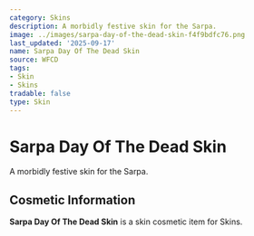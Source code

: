 ```yaml
---
category: Skins
description: A morbidly festive skin for the Sarpa.
image: ../images/sarpa-day-of-the-dead-skin-f4f9bdfc76.png
last_updated: '2025-09-17'
name: Sarpa Day Of The Dead Skin
source: WFCD
tags:
- Skin
- Skins
tradable: false
type: Skin
---
```


# Sarpa Day Of The Dead Skin

A morbidly festive skin for the Sarpa.

## Cosmetic Information

**Sarpa Day Of The Dead Skin** is a skin cosmetic item for Skins.

